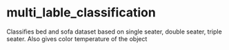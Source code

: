 # multi_lable_classification

Classifies bed and sofa dataset based on single seater, double seater, triple seater. 
Also gives color temperature of the object
